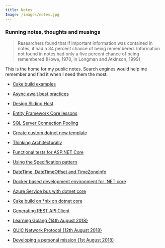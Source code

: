 ```yaml
---
title: Notes
Image: /images/notes.jpg
---
```


### Running notes, thoughts and musings
> Researchers found that if important information was contained in notes, it had a 34 percent chance of being remembered. Information not found in notes had only a five percent chance of being remembered (Howe, 1970, in Longman and Atkinson, 1999)

This is the home for my public notes. Search engines would help me remember and find it when I need them the most.

- [Cake build examples](/notes/cake-build-examples)

- [Async await best practices](/notes/async-await-best-practices)

- [Design Sliding Host](/notes/design-sliding-host)

- [Entity Framework Core lessons](/notes/ef-core-lessons)

- [SQL Server Connection Pooling](/notes/sql-server-connection-pooling)

- [Create custom dotnet new template](/notes/create-custom-dotnet-project-template)

- [Thinking Architecturally](/notes/thinking-architecturally-enforcing-arch)

- [Functional tests for ASP.NET Core](/notes/integration-test-aspnetcore-api)

- [Using the Specification pattern](/notes/specification-pattern-for-querying)

- [DateTime, DateTimeOffset and TimeZoneInfo ](/notes/beware-datetime-timezone)

- [Docker based development environment for .NET core](/notes/docker-based-netcore-dev)

- [Azure Service bus with dotnet core](/notes/azure-service-bus-with-dotnetcore)

- [Cake build on *nix on dotnet core](/notes/cake-on-mac-dotnet-core)

- [Generating REST API Client](/notes/generating-webapi-client)

- [Learning Golang {14th August 2018}](/notes/learning-go)

- [QUIC Network Protocol {12th August 2018}](/notes/quic-network-protocol)

- [Developing a personal mission {1st August 2018}](/notes/developing-a-mission)
